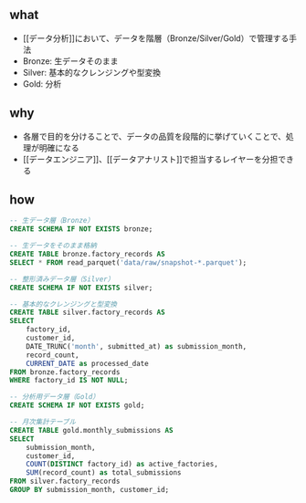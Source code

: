 ## what
- [[データ分析]]において、データを階層（Bronze/Silver/Gold）で管理する手法
- Bronze: 生データそのまま
- Silver: 基本的なクレンジングや型変換
- Gold: 分析
## why
- 各層で目的を分けることで、データの品質を段階的に挙げていくことで、処理が明確になる
- [[データエンジニア]]、[[データアナリスト]]で担当するレイヤーを分担できる
## how
```sql
-- 生データ層（Bronze）
CREATE SCHEMA IF NOT EXISTS bronze;

-- 生データをそのまま格納
CREATE TABLE bronze.factory_records AS 
SELECT * FROM read_parquet('data/raw/snapshot-*.parquet');

-- 整形済みデータ層（Silver）
CREATE SCHEMA IF NOT EXISTS silver;

-- 基本的なクレンジングと型変換
CREATE TABLE silver.factory_records AS
SELECT 
    factory_id,
    customer_id,
    DATE_TRUNC('month', submitted_at) as submission_month,
    record_count,
    CURRENT_DATE as processed_date
FROM bronze.factory_records
WHERE factory_id IS NOT NULL;

-- 分析用データ層（Gold）
CREATE SCHEMA IF NOT EXISTS gold;

-- 月次集計テーブル
CREATE TABLE gold.monthly_submissions AS
SELECT 
    submission_month,
    customer_id,
    COUNT(DISTINCT factory_id) as active_factories,
    SUM(record_count) as total_submissions
FROM silver.factory_records
GROUP BY submission_month, customer_id;
```